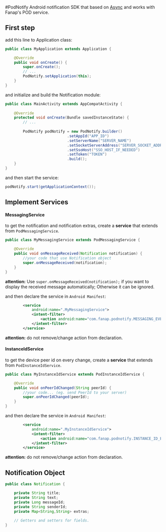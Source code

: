 #PodNotify
Android notification SDK that based on [Async](https://github.com/smartPodLand/Pod-Async-Android-SDK) and works with Fanap's POD service.

## First step
add this line to Application class:
```java
public class MyApplication extends Application {

    @Override
    public void onCreate() {
        super.onCreate();
        // ...
        PodNotify.setApplication(this);
    }
}
```
and initialize and build the Notification module:
```java
public class MainActivity extends AppCompatActivity {
    
    @Override
    protected void onCreate(Bundle savedInstanceState) {
        // ...
        
        PodNotify podNotify = new PodNotify.builder()
                            .setAppId("APP_ID")
                            .setServerName("SERVER_NAME")
                            .setSocketServerAddress("SERVER_SOCKET_ADDRESS")
                            .setSsoHost("SSO_HOST_IF_NEEDED")
                            .setToken("TOKEN")
                            .build(); 
    }
}
```
and then start the service:
```java
podNotify.start(getApplicationContext());
```
## Implement Services
#### MessagingService
to get the notification and notification extras, create a **service** that extends from `PodMessagingService`. 
```java
public class MyMessagingService extends PodMessagingService {

    @Override
    public void onMessageReceived(Notification notification) {
        //your code that use Notification object
        super.onMessageReceived(notification);
    }
}
```
**attention:** Use `super.onMessageReceived(notification);` if you want to display the received message automatically; Otherwise it can be ignored.

and then declare the service in `Android Manifest`:
```xml
        <service
            android:name=".MyMessagingService">
            <intent-filter>
                <action android:name="com.fanap.podnotify.MESSAGING_EVENT"/>
            </intent-filter>
        </service>
```
**attention:** do not remove/change action from declaration.

#### InstanceIdService
to get the device peer id on every change,  create a **service** that extends from `PodInstanceIdService`.
```java
public class MyInstanceIdService extends PodInstanceIdService {

    @Override
    public void onPeerIdChanged(String peerId) {
        //your code... (eg. send PeerId to your server)
        super.onPeerIdChanged(peerId);
    }
}
```
and then declare the service in `Android Manifest`:
```xml
        <service
            android:name=".MyInstanceIdService">
            <intent-filter>
                <action android:name="com.fanap.podnotify.INSTANCE_ID_EVENT"/>
            </intent-filter>
        </service>
```
**attention:** do not remove/change action from declaration.

## Notification Object
```java
public class Notification {

    private String title;
    private String text;
    private Long messageId;
    private String senderId;
    private Map<String,String> extras;
    
    // Getters and setters for fields.
}
```